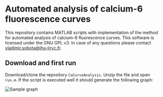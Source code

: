 # Automated analysis of calcium-6 fluorescence curves
This repository contains MATLAB scripts with implementation of the method for automated analysis of calcium-6 fluorescence curves. 
This software is licensed under the GNU GPL v3. In case of any questions please contact vladimir.sobota@ihu-liryc.fr.

## Download and first run
Download/clone the repository `CaCurveAnalysis`. Unzip the file and open `run.m`. If the script is executed well it should generate the following graph:

![Sample graph](CaCurveAnalysis/graphs/CRP.png)
